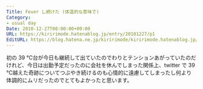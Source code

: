 ```yaml
---
Title: Fever し続けた (体温的な意味で)
Category:
- usual day
Date: 2010-12-27T00:00:00+09:00
URL: https://kiririmode.hatenablog.jp/entry/20101227/p1
EditURL: https://blog.hatena.ne.jp/kiririmode/kiririmode.hatenablog.jp/atom/entry/8454420450078211279
---
```



初の 39 ℃台が今日も継続して出ていたのでわりとテンションあがっていたのだけれど、今日は出勤予定だったのに会社を休んでしまった関係上、twitter で 39 ℃越えた奇跡についてつぶやき続けるのも心情的に遠慮してしまったし何より体調的にムリだったのでとてもよかったと思います。
